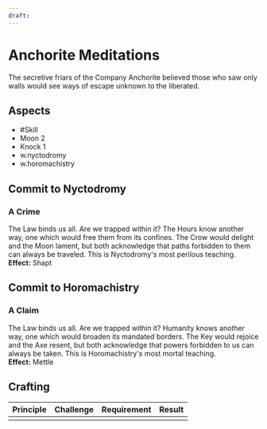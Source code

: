 ```yaml
---
draft:
---
```

# Anchorite Meditations
The secretive friars of the Company Anchorite believed those who saw only walls would see ways of escape unknown to the liberated.
## Aspects
- #Skill
- Moon 2
- Knock 1
- w.nyctodromy
- w.horomachistry
## Commit to Nyctodromy
### A Crime
The Law binds us all. Are we trapped within it? The Hours know another way, one which would free them from its confines. The Crow would delight and the Moon lament, but both acknowledge that paths forbidden to them can always be traveled. This is Nyctodromy's most perilous teaching.<br>
**Effect:** Shapt
## Commit to Horomachistry
### A Claim
The Law binds us all. Are we trapped within it? Humanity knows another way, one which would broaden its mandated borders. The Key would rejoice and the Axe resent, but both acknowledge that powers forbidden to us can always be taken. This is Horomachistry's most mortal teaching.<br>
**Effect:** Mettle

## Crafting
| Principle | Challenge | Requirement | Result |
| --------- | --------- | ----------- | ------ |
|           |           |             |        |
